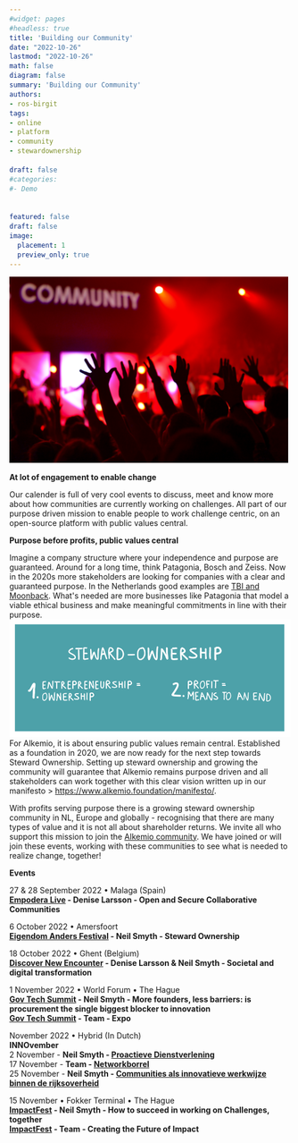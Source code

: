 ```yaml
---
#widget: pages
#headless: true
title: 'Building our Community'
date: "2022-10-26"
lastmod: "2022-10-26"
math: false
diagram: false
summary: 'Building our Community'
authors:
- ros-birgit
tags:
- online
- platform
- community
- stewardownership

draft: false
#categories:
#- Demo


featured: false
draft: false
image:
  placement: 1
  preview_only: true
---
```


<img src="./header.jpg" alt="drawing" width="500"/>



**At lot of engagement to enable change**

Our calender is full of very cool events to discuss, meet and know more about how communities are currently working on challenges. All part of our purpose driven mission to enable people to work challenge centric, on an open-source platform with public values central.



**Purpose before profits, public values central**

Imagine a company structure where your independence and purpose are guaranteed. Around for a long time, think Patagonia, Bosch and Zeiss. Now in the 2020s more stakeholders are looking for companies with a clear and guaranteed purpose. In the Netherlands good examples are [TBI and Moonback](https://wearestewards.nl/bedrijven/). What's needed are more businesses like Patagonia that model a viable ethical business and make meaningful commitments in line with their purpose.
![](./steward-ownership.png)
For Alkemio, it is about ensuring public values remain central. Established as a foundation in 2020, we are now ready for the next step towards Steward Ownership. Setting up steward ownership and growing the community will guarantee that Alkemio remains purpose driven and all stakeholders can work together with this clear vision written up in our manifesto > https://www.alkemio.foundation/manifesto/. 

With profits serving purpose there is a growing steward ownership community in NL, Europe and globally - recognising that there are many types of value and it is not all about shareholder returns. We invite all who support this mission to join the [Alkemio community](https://alkem.io/). We have joined or will join these events, working with these communities to see what is needed to realize change, together!

**Events**

27 & 28 September 2022 • Malaga (Spain)
<br/>
**[Empodera Live](https://lnkd.in/eGCWGkgA) - Denise Larsson - Open and Secure Collaborative Communities**
<br/>

6 October 2022 • Amersfoort 
<br/>
**[Eigendom Anders Festival](https://eigendomanders.nl/) - Neil Smyth - Steward Ownership**

18 October 2022 • Ghent (Belgium)
<br/>
**[Discover New Encounter](https://lnkd.in/eMuBfr2Z) - Denise Larsson & Neil Smyth - Societal and digital transformation**

1 November 2022 • World Forum • The Hague
<br/>
**[Gov Tech Summit](https://www.govtechsummit.eu/agenda) - Neil Smyth - More founders, less barriers: is procurement the single biggest blocker to innovation**
<br/>
**[Gov Tech Summit](https://lnkd.in/e8Qwqqmh) - Team - Expo**

November 2022 • Hybrid (In Dutch)
<br/>
**INNOvember** 
<br/>
2 November - **Neil Smyth - [Proactieve Dienstverlening](https://lnkd.in/eja5VKB3)**
<br/>
17 November - **Team - [Networkborrel](https://lnkd.in/eKmMmjWJ)**
<br/>
25 November - **Neil Smyth - [Communities als innovatieve werkwijze binnen de rijksoverheid](https://lnkd.in/eaeRanWn)**
<br/>

15 November • Fokker Terminal • The Hague
<br/>
**[ImpactFest](https://lnkd.in/ePquRz4r) - Neil Smyth - How to succeed in working on Challenges, together**
<br/>
**[ImpactFest](https://www.govtechsummit.eu/partners) - Team - Creating the Future of Impact**
